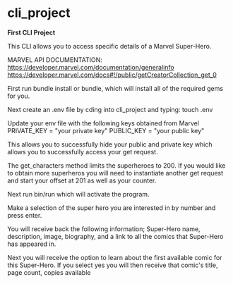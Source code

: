 # cli_project
**First CLI Project**

This CLI allows you to access specific details of a Marvel Super-Hero.

MARVEL API DOCUMENTATION: https://developer.marvel.com/documentation/generalinfo
https://developer.marvel.com/docs#!/public/getCreatorCollection_get_0


First run bundle install or bundle, which will install all of the required gems for you.

Next create an .env file by cding into cli_project and typing: touch .env

Update your env file with the following keys obtained from Marvel
PRIVATE_KEY = "your private key"
PUBLIC_KEY = "your public key"

This allows you to successfully hide your public and private key which allows you to successfully access your get request.

The get_characters method limits the superheroes to 200. If you would like to obtain more superheros you will need to instantiate another get request and start your offset at 201 as well as your counter.

Next run bin/run which will activate the program.

Make a selection of the super hero you are interested in by number and press enter.

You will receive back the following information; Super-Hero name, description, image, biography, and a link to all the comics that Super-Hero has appeared in.

Next you will receive the option to learn about the first available comic for this Super-Hero. If you select yes you will then receive that comic's title, page count, copies available


